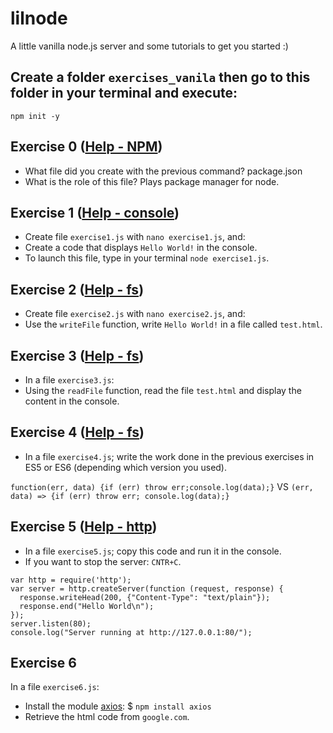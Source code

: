 # lilnode

A little vanilla node.js server and some tutorials to get you started :)


## Create a folder `exercises_vanila` then go to this folder in your terminal and execute:

```
npm init -y
```

## Exercise 0 ([Help - NPM](https://nodesource.com/blog/an-absolute-beginners-guide-to-using-npm/))

- What file did you create with the previous command? package.json
- What is the role of this file? Plays package manager for node.

## Exercise 1 ([Help - console](https://nodejs.org/api/console.html))

- Create file `exercise1.js` with `nano exercise1.js`, and:
- Create a code that displays `Hello World!` in the console.
- To launch this file, type in your terminal `node exercise1.js`.

## Exercise 2 ([Help - fs](https://nodejs.org/api/fs.html))

- Create file `exercise2.js` with `nano exercise2.js`, and:
- Use the `writeFile` function, write `Hello World!` in a file called `test.html`.

## Exercise 3 ([Help - fs](https://nodejs.org/api/fs.html))

- In a file `exercise3.js`:
- Using the `readFile` function, read the file `test.html` and display the content in the console.

## Exercise 4 ([Help - fs](https://nodejs.org/api/fs.html))

- In a file `exercise4.js`; write the work done in the previous exercises in ES5 or ES6 (depending which version you used).

`function(err, data) {if (err) throw err;console.log(data);}`
VS
`(err, data) => {if (err) throw err; console.log(data);}`

## Exercise 5 ([Help - http](https://nodejs.org/api/http.html))

- In a file `exercise5.js`; copy this code and run it in the console.
- If you want to stop the server: `CNTR+C`.

```
var http = require('http');
var server = http.createServer(function (request, response) {
  response.writeHead(200, {"Content-Type": "text/plain"});
  response.end("Hello World\n");
});
server.listen(80);
console.log("Server running at http://127.0.0.1:80/");
```

## Exercise 6

In a file `exercise6.js`:

- Install the module [axios](https://github.com/axios/axios): \$ `npm install axios`
- Retrieve the html code from `google.com`.
